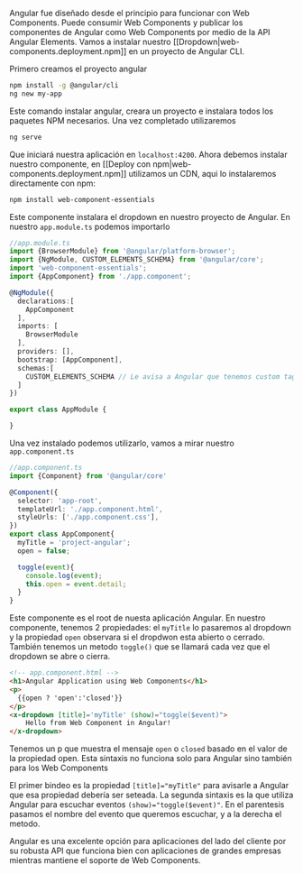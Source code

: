 
Angular fue diseñado desde el principio para funcionar con Web Components. Puede consumir Web Components y publicar los componentes de Angular como Web Components por medio de la API Angular Elements. Vamos a instalar nuestro [[Dropdown|web-components.deployment.npm]] en un proyecto de Angular CLI.

Primero creamos el proyecto angular

```bash
npm install -g @angular/cli
ng new my-app
```
Este comando instalar angular, creara un proyecto e instalara todos los paquetes NPM necesarios. Una vez completado utilizaremos
```bash
ng serve
```
Que iniciará nuestra aplicación en ```localhost:4200```. Ahora debemos instalar nuestro componente, en [[Deploy con npm|web-components.deployment.npm]] utilizamos un CDN, aqui lo instalaremos directamente con npm:

```bash
npm install web-component-essentials
```

Este componente instalara el dropdown en nuestro proyecto de Angular. En nuestro ```app.module.ts``` podemos importarlo

```ts
//app.module.ts
import {BrowserModule} from '@angular/platform-browser';
import {NgModule, CUSTOM_ELEMENTS_SCHEMA} from '@angular/core';
import 'web-component-essentials';
import {AppComponent} from './app.component';

@NgModule({
  declarations:[
    AppComponent
  ],
  imports: [
    BrowserModule
  ],
  providers: [],
  bootstrap: [AppComponent],
  schemas:[
    CUSTOM_ELEMENTS_SCHEMA // Le avisa a Angular que tenemos custom tags
  ]
})

export class AppModule {

}
```
Una vez instalado podemos utilizarlo, vamos a mirar nuestro ```app.component.ts```

```ts
//app.component.ts
import {Component} from '@angular/core'

@Component({
  selector: 'app-root',
  templateUrl: './app.component.html',
  styleUrls: ['./app.component.css'],
})
export class AppComponent{
  myTitle = 'project-angular';
  open = false;

  toggle(event){
    console.log(event);
    this.open = event.detail;
  }
}
```

Este componente es el root de nuesta aplicación Angular. En nuestro componente, tenemos 2 propiedades: el ```myTitle``` lo pasaremos al dropdown y la propiedad ```open``` observara si el dropdwon esta abierto o cerrado.
También tenemos un metodo ```toggle()``` que se llamará cada vez que el dropdown se abre o cierra.

```html
<!-- app.component.html -->
<h1>Angular Application using Web Components</h1>
<p>
  {{open ? 'open':'closed'}}
</p>
<x-dropdown [title]='myTitle' (show)="toggle($event)">
    Hello from Web Component in Angular!
</x-dropdown>
```

Tenemos un p que muestra el mensaje ```open``` o ```closed``` basado en el valor de la propiedad open. Esta sintaxis no funciona solo para Angular sino también para los Web Components

El primer bindeo es la propiedad ```[title]="myTitle"``` para avisarle a Angular que esa propiedad debería ser seteada. La segunda sintaxis es la que utiliza Angular para escuchar eventos ```(show)="toggle($event)"```. En el parentesis pasamos el nombre del evento que queremos escuchar, y a la derecha el metodo.

Angular es una excelente opción para aplicaciones del lado del cliente por su robusta API que funciona bien con aplicaciones de grandes empresas mientras mantiene el soporte de Web Components.